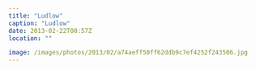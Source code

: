 ```yaml
---
title: "Ludlow"
caption: "Ludlow"
date: 2013-02-22T08:57Z
location: ""

image: /images/photos/2013/02/a74aeff50ff62ddb9c7ef4252f243506.jpg
---
```

